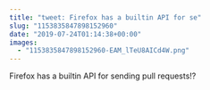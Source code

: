 ```yaml
---
title: "tweet: Firefox has a builtin API for se"
slug: "1153835847898152960"
date: "2019-07-24T01:14:38+00:00"
images:
  - "1153835847898152960-EAM_lTeU8AICd4W.png"
---
```

Firefox has a builtin API for sending pull requests!? 